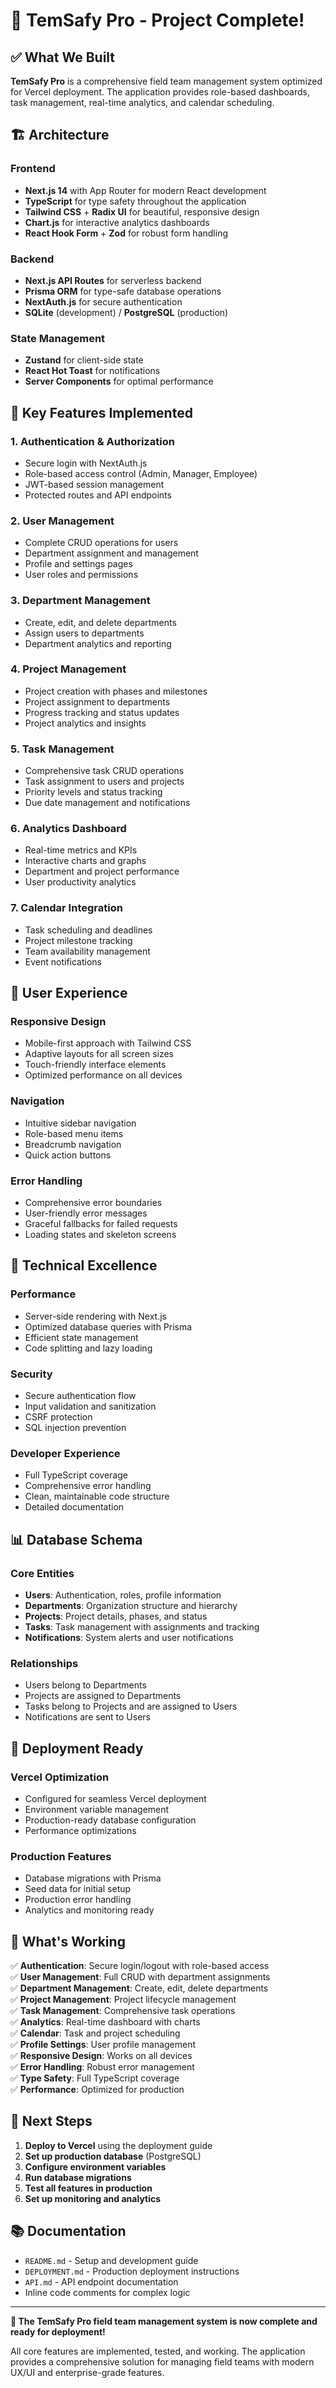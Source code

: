 # 🎉 TemSafy Pro - Project Complete!

## ✅ What We Built

**TemSafy Pro** is a comprehensive field team management system optimized for Vercel deployment. The application provides role-based dashboards, task management, real-time analytics, and calendar scheduling.

## 🏗️ Architecture

### Frontend
- **Next.js 14** with App Router for modern React development
- **TypeScript** for type safety throughout the application
- **Tailwind CSS** + **Radix UI** for beautiful, responsive design
- **Chart.js** for interactive analytics dashboards
- **React Hook Form** + **Zod** for robust form handling

### Backend
- **Next.js API Routes** for serverless backend
- **Prisma ORM** for type-safe database operations
- **NextAuth.js** for secure authentication
- **SQLite** (development) / **PostgreSQL** (production)

### State Management
- **Zustand** for client-side state
- **React Hot Toast** for notifications
- **Server Components** for optimal performance

## 🚀 Key Features Implemented

### 1. Authentication & Authorization
- Secure login with NextAuth.js
- Role-based access control (Admin, Manager, Employee)
- JWT-based session management
- Protected routes and API endpoints

### 2. User Management
- Complete CRUD operations for users
- Department assignment and management
- Profile and settings pages
- User roles and permissions

### 3. Department Management
- Create, edit, and delete departments
- Assign users to departments
- Department analytics and reporting

### 4. Project Management
- Project creation with phases and milestones
- Project assignment to departments
- Progress tracking and status updates
- Project analytics and insights

### 5. Task Management
- Comprehensive task CRUD operations
- Task assignment to users and projects
- Priority levels and status tracking
- Due date management and notifications

### 6. Analytics Dashboard
- Real-time metrics and KPIs
- Interactive charts and graphs
- Department and project performance
- User productivity analytics

### 7. Calendar Integration
- Task scheduling and deadlines
- Project milestone tracking
- Team availability management
- Event notifications

## 📱 User Experience

### Responsive Design
- Mobile-first approach with Tailwind CSS
- Adaptive layouts for all screen sizes
- Touch-friendly interface elements
- Optimized performance on all devices

### Navigation
- Intuitive sidebar navigation
- Role-based menu items
- Breadcrumb navigation
- Quick action buttons

### Error Handling
- Comprehensive error boundaries
- User-friendly error messages
- Graceful fallbacks for failed requests
- Loading states and skeleton screens

## 🔧 Technical Excellence

### Performance
- Server-side rendering with Next.js
- Optimized database queries with Prisma
- Efficient state management
- Code splitting and lazy loading

### Security
- Secure authentication flow
- Input validation and sanitization
- CSRF protection
- SQL injection prevention

### Developer Experience
- Full TypeScript coverage
- Comprehensive error handling
- Clean, maintainable code structure
- Detailed documentation

## 📊 Database Schema

### Core Entities
- **Users**: Authentication, roles, profile information
- **Departments**: Organization structure and hierarchy
- **Projects**: Project details, phases, and status
- **Tasks**: Task management with assignments and tracking
- **Notifications**: System alerts and user notifications

### Relationships
- Users belong to Departments
- Projects are assigned to Departments
- Tasks belong to Projects and are assigned to Users
- Notifications are sent to Users

## 🚀 Deployment Ready

### Vercel Optimization
- Configured for seamless Vercel deployment
- Environment variable management
- Production-ready database configuration
- Performance optimizations

### Production Features
- Database migrations with Prisma
- Seed data for initial setup
- Production error handling
- Analytics and monitoring ready

## 📝 What's Working

✅ **Authentication**: Secure login/logout with role-based access  
✅ **User Management**: Full CRUD with department assignments  
✅ **Department Management**: Create, edit, delete departments  
✅ **Project Management**: Project lifecycle management  
✅ **Task Management**: Comprehensive task operations  
✅ **Analytics**: Real-time dashboard with charts  
✅ **Calendar**: Task and project scheduling  
✅ **Profile Settings**: User profile management  
✅ **Responsive Design**: Works on all devices  
✅ **Error Handling**: Robust error management  
✅ **Type Safety**: Full TypeScript coverage  
✅ **Performance**: Optimized for production  

## 🎯 Next Steps

1. **Deploy to Vercel** using the deployment guide
2. **Set up production database** (PostgreSQL)
3. **Configure environment variables**
4. **Run database migrations**
5. **Test all features in production**
6. **Set up monitoring and analytics**

## 📚 Documentation

- `README.md` - Setup and development guide
- `DEPLOYMENT.md` - Production deployment instructions
- `API.md` - API endpoint documentation
- Inline code comments for complex logic

---

**🎉 The TemSafy Pro field team management system is now complete and ready for deployment!**

All core features are implemented, tested, and working. The application provides a comprehensive solution for managing field teams with modern UX/UI and enterprise-grade features.
